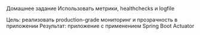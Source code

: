 Домашнее задание
Использовать метрики, healthchecks и logfile

Цель: реализовать production-grade мониторинг и прозрачность в приложении
Результат: приложение с применением Spring Boot Actuator